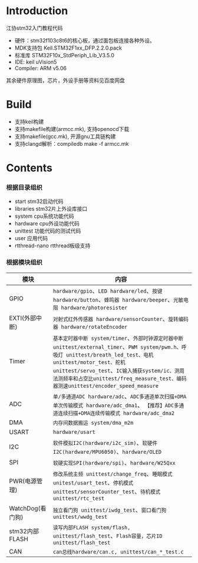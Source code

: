 # Introduction
江协stm32入门教程代码
- 硬件：stm32f103c8t6的核心板，通过面包板连接各种外设。
- MDK支持包 Keil.STM32F1xx_DFP.2.2.0.pack
- 标准库 STM32F10x_StdPeriph_Lib_V3.5.0
- IDE: keil uVision5
- Compiler: ARM v5.06

其余硬件原理图，芯片，外设手册等资料见百度网盘

# Build
- 支持keil构建
- 支持makefile构建(armcc.mk), 支持openocd下载
- 支持makefile(gcc.mk), 开源gnu工具链构建
- 支持clangd解析：compiledb make -f armcc.mk

# Contents
### 根据目录组织
- start stm32启动代码
- libraries stm32片上外设库接口
- system cpu系统功能代码
- hardware cpu外设功能代码
- unittest 功能代码的测试代码
- user 应用代码
- rtthread-nano rtthread板级支持

### 根据模块组织
| 模块    | 内容     |
|----------------|-------------|
| GPIO   |`hardware/gpio`、`LED hardware/led`、`按键 hardware/button`、`蜂鸣器 hardware/beeper`、`光敏电阻 hardware/photoresister`     |
| EXTI(外部中断)   |  `对射式红外传感器 hardware/sensorCounter`、`旋转编码器 hardware/rotateEncoder`   |
| Timer   | `基本定时器中断 system/timer`、`外部时钟源定时器中断 unittest/external_timer`、`PWM system/pwm.h、呼吸灯 unittest/breath_led_test、电机 unittest/motor_test、舵机 unittest/servo_test`、`IC输入捕获system/ic、测周法测频率和占空比unittest/freq_measure_test、编码器测速unittest/encoder_speed_measure`    |
| ADC   | `单/多通道ADC hardware/adc`、`ADC多通道单次扫描+DMA单次传输模式 hardware/adc_dma1`、 `【推荐】ADC多通道连续扫描+DMA连续传输模式 hardware/adc_dma2`  |
| DMA   | `内存间数据搬运 system/dma_m2m`   |
| USART   | `hardware/usart`     |
| I2C   | `软件模拟I2C(hardware/i2c_sim)`、`软硬件I2C(hardware/MPU6050)`、`hardware/OLED`  |
| SPI   |  `软硬实现SPI(hardware/spi)`、`hardware/W25Qxx`   |
| PWR(电源管理)   |`修改系统主频 unittest/change_freq`、`睡眠模式 unitest/usart_test`、`停机模式 unittest/sensorCounter_test`、`待机模式 unittest/rtc_test`   |
| WatchDog(看门狗) | `独立看门狗 unittest/iwdg_test`、`窗口看门狗 unittest/wwdg_test` |
|stm32内部FLASH | `读写内部FLASH system/flash, unittest/flash_test`、`Flash容量，芯片ID unittest/flash_test`|
|CAN| `can总线hardware/can.c, unittest/can_*_test.c` |

